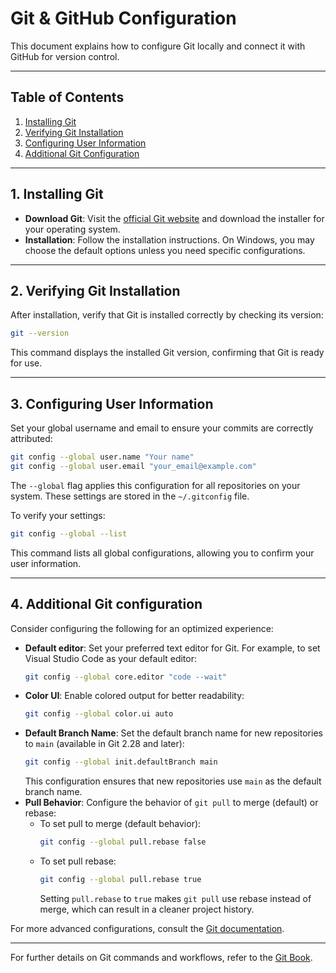 # Git & GitHub Configuration

This document explains how to configure Git locally and connect it with GitHub for version control.

---

## Table of Contents

1. [Installing Git](#1-installing-git)
2. [Verifying Git Installation](#2-verifying-git-installation)
3. [Configuring User Information](#3-configuring-user-information)
4. [Additional Git Configuration](#4-additional-git-configuration)

---

## 1. Installing Git

- **Download Git**: Visit the [official Git website](https://git-scm.com/downloads) and download the installer for your operating system.
- **Installation**: Follow the installation instructions. On Windows, you may choose the default options unless you need specific configurations.

---

## 2. Verifying Git Installation

After installation, verify that Git is installed correctly by checking its version:

```bash
git --version
```

This command displays the installed Git version, confirming that Git is ready for use.

---

## 3. Configuring User Information

Set your global username and email to ensure your commits are correctly attributed:

```bash
git config --global user.name "Your name"
git config --global user.email "your_email@example.com"
```

The `--global` flag applies this configuration for all repositories on your system. These settings are stored in the `~/.gitconfig` file.

To verify your settings:

```bash
git config --global --list
```

This command lists all global configurations, allowing you to confirm your user information.

---

## 4. Additional Git configuration

Consider configuring the following for an optimized experience:

- **Default editor**: Set your preferred text editor for Git. For example, to set Visual Studio Code as your default editor:
  ```bash
  git config --global core.editor "code --wait"
  ```
- **Color UI**: Enable colored output for better readability:
  ```bash
  git config --global color.ui auto
  ```
- **Default Branch Name**: Set the default branch name for new repositories to `main` (available in Git 2.28 and later):
  ```bash
  git config --global init.defaultBranch main
  ```
  This configuration ensures that new repositories use `main` as the default branch name.
- **Pull Behavior**: Configure the behavior of `git pull` to merge (default) or rebase:
  - To set pull to merge (default behavior):
    ```bash
    git config --global pull.rebase false
    ```
  - To set pull rebase:
    ```bash
    git config --global pull.rebase true
    ```
    Setting `pull.rebase` to `true` makes `git pull` use rebase instead of merge, which can result in a cleaner project history.

For more advanced configurations, consult the [Git documentation](https://git-scm.com/doc).

---

For further details on Git commands and workflows, refer to the [Git Book](https://git-scm.com/book/en/v2).
